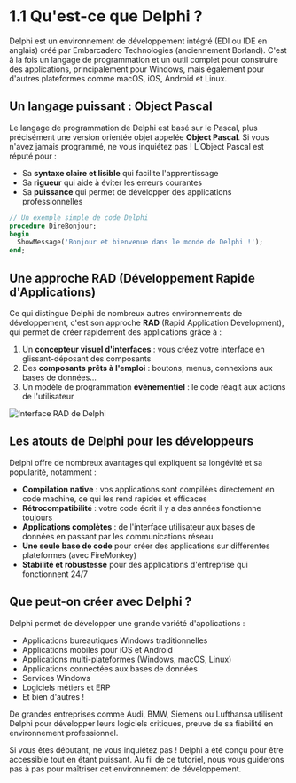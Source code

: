 # 1.1 Qu'est-ce que Delphi ?

Delphi est un environnement de développement intégré (EDI ou IDE en anglais) créé par Embarcadero Technologies (anciennement Borland). C'est à la fois un langage de programmation et un outil complet pour construire des applications, principalement pour Windows, mais également pour d'autres plateformes comme macOS, iOS, Android et Linux.

## Un langage puissant : Object Pascal

Le langage de programmation de Delphi est basé sur le Pascal, plus précisément une version orientée objet appelée **Object Pascal**. Si vous n'avez jamais programmé, ne vous inquiétez pas ! L'Object Pascal est réputé pour :

- Sa **syntaxe claire et lisible** qui facilite l'apprentissage
- Sa **rigueur** qui aide à éviter les erreurs courantes
- Sa **puissance** qui permet de développer des applications professionnelles

```pascal
// Un exemple simple de code Delphi
procedure DireBonjour;
begin
  ShowMessage('Bonjour et bienvenue dans le monde de Delphi !');
end;
```

## Une approche RAD (Développement Rapide d'Applications)

Ce qui distingue Delphi de nombreux autres environnements de développement, c'est son approche **RAD** (Rapid Application Development), qui permet de créer rapidement des applications grâce à :

1. Un **concepteur visuel d'interfaces** : vous créez votre interface en glissant-déposant des composants
2. Des **composants prêts à l'emploi** : boutons, menus, connexions aux bases de données...
3. Un modèle de programmation **événementiel** : le code réagit aux actions de l'utilisateur

![Interface RAD de Delphi](https://placeholder.com/wp-content/uploads/2018/10/placeholder.com-logo1.png)

## Les atouts de Delphi pour les développeurs

Delphi offre de nombreux avantages qui expliquent sa longévité et sa popularité, notamment :

- **Compilation native** : vos applications sont compilées directement en code machine, ce qui les rend rapides et efficaces
- **Rétrocompatibilité** : votre code écrit il y a des années fonctionne toujours
- **Applications complètes** : de l'interface utilisateur aux bases de données en passant par les communications réseau
- **Une seule base de code** pour créer des applications sur différentes plateformes (avec FireMonkey)
- **Stabilité et robustesse** pour des applications d'entreprise qui fonctionnent 24/7

## Que peut-on créer avec Delphi ?

Delphi permet de développer une grande variété d'applications :

- Applications bureautiques Windows traditionnelles
- Applications mobiles pour iOS et Android
- Applications multi-plateformes (Windows, macOS, Linux)
- Applications connectées aux bases de données
- Services Windows
- Logiciels métiers et ERP
- Et bien d'autres !

De grandes entreprises comme Audi, BMW, Siemens ou Lufthansa utilisent Delphi pour développer leurs logiciels critiques, preuve de sa fiabilité en environnement professionnel.

Si vous êtes débutant, ne vous inquiétez pas ! Delphi a été conçu pour être accessible tout en étant puissant. Au fil de ce tutoriel, nous vous guiderons pas à pas pour maîtriser cet environnement de développement.
